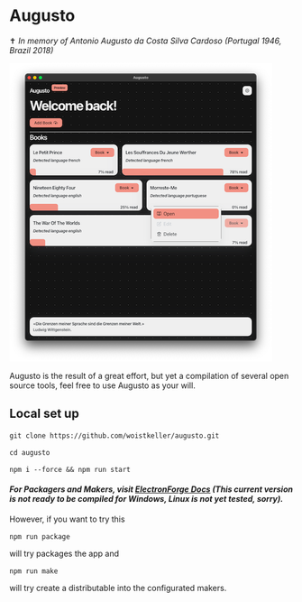 # **Augusto**
✝︎ *In memory of Antonio Augusto da Costa Silva Cardoso (Portugal 1946, Brazil 2018)*

![home augusto screenshot](.repository/home.png)

Augusto is the result of a great effort, but yet a compilation of several open source tools, feel free to use Augusto as your will.

## **Local set up**
```
git clone https://github.com/woistkeller/augusto.git
```
```
cd augusto
```
```
npm i --force && npm run start
```
#### *For Packagers and Makers, visit [ElectronForge Docs](https://www.electronforge.io/) (This current version is not ready to be compiled for Windows, Linux is not yet tested, sorry).*

However, if you want to try this
```
npm run package 
```
will try packages the app and
```
npm run make
```
will try create a distributable into the configurated makers.